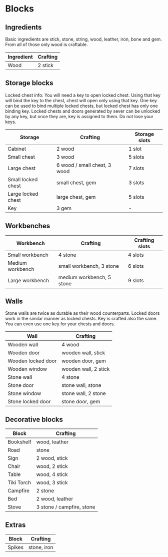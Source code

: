# Blocks

## Ingredients
Basic ingredients are stick, stone, string, wood, leather, iron, bone and gem.
From all of those only wood is craftable.

| Ingredient | Crafting |
| ---------- | -------- |
| Wood       | 2 stick  |

## Storage blocks
Locked chest info: You will need a key to open locked chest. Using that key will
bind the key to the chest, chest will open only using that key. One key can be
used to bind multiple locked chests, but locked chest has only one binding key.
Locked chests and doors generated by sever can be unlocked by any key,
but once they are, key is assigned to them. Do not lose your keys.

| Storage                | Crafting                     | Storage slots   |
| ---------------------- | ---------------------------- | --------------- |
| Cabinet                | 2 wood                       | 1 slot          |
| Small chest            | 3 wood                       | 5 slots         |
| Large chest            | 6 wood / small chest, 3 wood | 7 slots         |
| Small locked chest     | small chest, gem             | 3 slots         |
| Large locked chest     | large chest, gem             | 5 slots         |
| Key                    | 3 gem                        | -               |

## Workbenches
| Workbench          | Crafting                  | Crafting slots |
| ------------------ | ------------------------- | -------------- |
| Small workbench    | 4 stone                   | 4 slots        |
| Medium workbench   | small workbench, 3 stone  | 6 slots        |
| Large workbench    | medium workbench, 5 stone | 9 slots        |

## Walls
Stone walls are twice as durable as their wood counterparts. Locked doors work
in the similar manner as locked chests. Key is crafted also the same. You can
even use one key for your chests and doors.

| Wall                | Crafting              |
| ------------------- | --------------------- |
| Wooden wall         | 4 wood                |
| Wooden door         | wooden wall, stick    |
| Wooden locked door  | wooden door, gem      |
| Wooden window       | wooden wall, 2 stick  |
| Stone wall          | 4 stone               |
| Stone door          | stone wall, stone     |
| Stone window        | stone wall, 2 stone   |
| Stone locked door   | stone door, gem       |

## Decorative blocks
| Block       | Crafting
| ----------- | -------------------------- |
| Bookshelf   | wood, leather              |
| Road        | stone                      |
| Sign        | 2 wood, stick              |
| Chair       | wood, 2 stick              |
| Table       | wood, 4 stick              |
| Tiki Torch  | wood, 3 stick              |
| Campfire    | 2 stone                    |
| Bed         | 2 wood, leather            |
| Stove       | 3 stone / campfire, stone |

## Extras
| Block  | Crafting        |
| ------ | --------------- |
| Spikes | stone, iron     |
